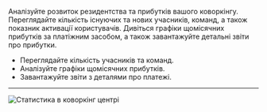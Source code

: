Аналізуйте розвиток резидентства та прибутків вашого коворкінгу. Переглядайте кількість існуючих та нових учасників, команд, а також показник активації користувачів. Дивіться графіки щомісячних прибутків за платіжним засобом, а також завантажуйте детальні звіти про прибутки.

- Переглядайте кількість учасників та команд.
- Аналізуйте графіки щомісячних прибутків.
- Завантажуйте звіти з деталями про платежі.

---

![Статистика в коворкінг центрі](https://s3.ap-northeast-2.amazonaws.com/screenshot.andcards.com/andcards-statistics-main-light-en-1920-1080.png)
